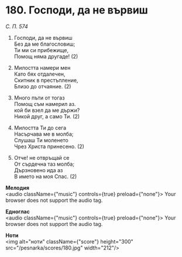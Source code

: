 # 180. Господи, да не вървиш

_С. П. 574_

1. Господи, да не вървиш  
Без да ме благословиш;  
Ти ми си прибежище,  
Помощ няма другаде! (2)

2. Милостта намери мен  
Като бях отдалечен,  
Скитник в престъпление,  
Близо до отчаяние. (2)

3. Много пъти от тогаз  
Помощ съм намерил аз.  
кой би взел да ме държи?  
Никой друг, а само Ти. (2)

4. Милостта Ти до сега  
Насърчава ме в молба;  
Слушаш Ти моленето  
Чрез Христа принесено. (2)

5. Отче! не отвръщай се  
От сърдечна таз молба;  
Дързновено ида аз  
В името на моя Спас. (2)

**Мелодия**  
<audio className={"music"} controls={true} preload={"none"}>
    <source src="/pesnarka/mp3/180.mp3" type="audio/mpeg"/>
    Your browser does not support the audio tag.
</audio>

**Едноглас**  
<audio className={"music"} controls={true} preload={"none"}>
    <source src="/pesnarka/transp/180.mp3" type="audio/mpeg"/>
    Your browser does not support the audio tag.
</audio>

**Ноти**  
<img alt="ноти" className={"score"} height="300" src="/pesnarka/scores/180.jpg" width="212"/>
